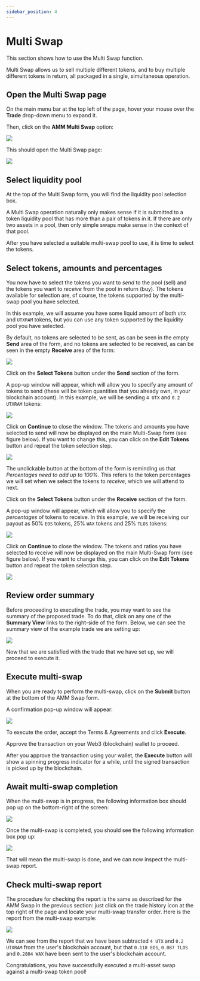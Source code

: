 ```yaml
---
sidebar_position: 4
---
```


# Multi Swap

This section shows how to use the Multi Swap function.

Multi Swap allows us to sell multiple different tokens, and to buy multiple different tokens in return, all packaged in a single, simultaneous operation.

## Open the Multi Swap page

On the main menu bar at the top left of the page, hover your mouse over the **Trade** drop-down menu to expand it.

Then, click on the **AMM Multi Swap** option:

![](fig/mswap_menu.png)

This should open the Multi Swap page:

![](fig/mswap.png)

## Select liquidity pool

At the top of the Multi Swap form, you will find the liquidity pool selection box.

A Multi Swap operation naturally only makes sense if it is submitted to a token liquidity pool that has more than a pair of tokens in it. If there are only two assets in a pool, then only simple swaps make sense in the context of that pool.

After you have selected a suitable multi-swap pool to use, it is time to select the tokens.

## Select tokens, amounts and percentages

You now have to select the tokens you want to _send_ to the pool (sell) and the tokens you want to _receive_ from the pool in return (buy). The tokens available for selection are, of course, the tokens supported by the multi-swap pool you have selected.

In this example, we will assume you have some liquid amount of both `UTX` and `UTXRAM` tokens, but you can use any token supported by the liquidity pool you have selected.

By default, no tokens are selected to be sent, as can be seen in the empty **Send** area of the form, and no tokens are selected to be received, as can be seen in the empty **Receive** area of the form:

![](fig/mswap_tokens.png)

Click on the **Select Tokens** button under the **Send** section of the form.

A pop-up window will appear, which will allow you to specify any amount of tokens to send (these will be token quantities that you already own, in your blockchain account). In this example, we will be sending `4 UTX` and `0.2 UTXRAM` tokens:

![](fig/mswap_tokens_send.png)

Click on **Continue** to close the window. The tokens and amounts you have selected to send will now be displayed on the main Multi-Swap form (see figure below). If you want to change this, you can click on the **Edit Tokens** button and repeat the token selection step.

![](fig/mswap_tokens_send_ok.png)

The unclickable button at the bottom of the form is reminding us that _Percentages need to add up to 100%_. This refers to the token percentages we will set when we select the tokens to _receive_, which we will attend to next.

Click on the **Select Tokens** button under the **Receive** section of the form.

A pop-up window will appear, which will allow you to specify the _percentages_ of tokens to receive. In this example, we will be receiving our payout as 50% `EOS` tokens, 25% `WAX` tokens and 25% `TLOS` tokens:

![](fig/mswap_tokens_recv.png)

Click on **Continue** to close the window. The tokens and ratios you have selected to receive will now be displayed on the main Multi-Swap form (see figure below). If you want to change this, you can click on the **Edit Tokens** button and repeat the token selection step.

![](fig/mswap_tokens_recv_ok.png)

## Review order summary

Before proceeding to executing the trade, you may want to see the summary of the proposed trade. To do that, click on any one of the **Summary View** links to the right-side of the form. Below, we can see the summary view of the example trade we are setting up:

![](fig/mswap_tokens_summary.png)

Now that we are satisfied with the trade that we have set up, we will proceed to execute it.

## Execute multi-swap

When you are ready to perform the multi-swap, click on the **Submit** button at the bottom of the AMM Swap form.

A confirmation pop-up window will appear:

![](fig/mswap_confirm.png)

To execute the order, accept the Terms & Agreements and click **Execute**.

Approve the transaction on your Web3 (blockchain) wallet to proceed.

After you approve the transaction using your wallet, the **Execute** button will show a spinning progress indicator for a while, until the signed transaction is picked up by the blockchain.

## Await multi-swap completion

When the multi-swap is in progress, the following information box should pop up on the bottom-right of the screen:

![](fig/mswap_exec_wait.png)

Once the multi-swap is completed, you should see the following information box pop up:

![](fig/mswap_exec_done.png)

That will mean the multi-swap is done, and we can now inspect the multi-swap report.

## Check multi-swap report

The procedure for checking the report is the same as described for the AMM Swap in the previous section: just click on the trade history icon at the top right of the page and locate your multi-swap transfer order. Here is the report from the multi-swap example:

![](fig/mswap_report.png)

We can see from the report that we have been subtracted `4 UTX` and `0.2 UTXRAM` from the user's blockchain account, but that `0.118 EOS`, `0.087 TLOS` and `0.2804 WAX` have been sent to the user's blockchain account.

Congratulations, you have successfully executed a multi-asset swap against a multi-swap token pool!
